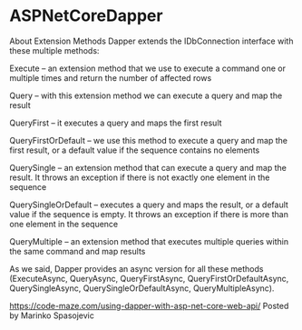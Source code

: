 # ASPNetCoreDapper

About Extension Methods
Dapper extends the IDbConnection interface with these multiple methods:

Execute – an extension method that we use to execute a command one or multiple times and return the number of affected rows

Query – with this extension method we can execute a query and map the result

QueryFirst –  it executes a query and maps the first result

QueryFirstOrDefault – we use this method to execute a query and map the first result, or a default value if the sequence contains no elements

QuerySingle – an extension method that can execute a query and map the result.  It throws an exception if there is not exactly one element in the sequence

QuerySingleOrDefault – executes a query and maps the result, or a default value if the sequence is empty. It throws an exception if there is more than one element in the sequence

QueryMultiple – an extension method that executes multiple queries within the same command and map results

As we said, Dapper provides an async version for all these methods (ExecuteAsync, QueryAsync, QueryFirstAsync, QueryFirstOrDefaultAsync, QuerySingleAsync, QuerySingleOrDefaultAsync, QueryMultipleAsync).


https://code-maze.com/using-dapper-with-asp-net-core-web-api/
Posted by Marinko Spasojevic
